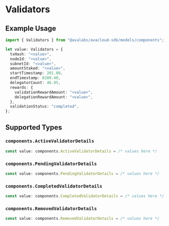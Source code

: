 # Validators

## Example Usage

```typescript
import { Validators } from "@avalabs/avacloud-sdk/models/components";

let value: Validators = {
  txHash: "<value>",
  nodeId: "<value>",
  subnetId: "<value>",
  amountStaked: "<value>",
  startTimestamp: 201.08,
  endTimestamp: 8289.40,
  delegatorCount: 46.95,
  rewards: {
    validationRewardAmount: "<value>",
    delegationRewardAmount: "<value>",
  },
  validationStatus: "completed",
};
```

## Supported Types

### `components.ActiveValidatorDetails`

```typescript
const value: components.ActiveValidatorDetails = /* values here */
```

### `components.PendingValidatorDetails`

```typescript
const value: components.PendingValidatorDetails = /* values here */
```

### `components.CompletedValidatorDetails`

```typescript
const value: components.CompletedValidatorDetails = /* values here */
```

### `components.RemovedValidatorDetails`

```typescript
const value: components.RemovedValidatorDetails = /* values here */
```

